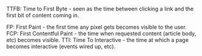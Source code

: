 TTFB: Time to First Byte - seen as the time between clicking a link and the first bit of content coming in.

FP: First Paint - the first time any pixel gets becomes visible to the user.
FCP: First Contentful Paint - the time when requested content (article body, etc) becomes visible.
TTI: Time To Interactive - the time at which a page becomes interactive (events wired up, etc).